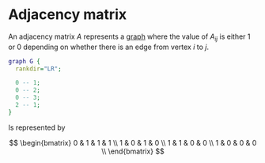 # Adjacency matrix

An adjacency matrix $A$ represents a [graph](202210191454.md) where the value of
$A_{ij}$ is either 1 or 0 depending on whether there is an edge from vertex $i$
to $j$.

```dot
graph G {
  rankdir="LR";

  0 -- 1;
  0 -- 2;
  0 -- 3;
  2 -- 1;
}
```

Is represented by

$$
\begin{bmatrix}
0 & 1 & 1 & 1 \\
1 & 0 & 1 & 0 \\
1 & 1 & 0 & 0 \\
1 & 0 & 0 & 0 \\
\end{bmatrix}
$$

